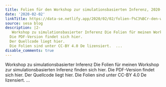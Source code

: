```yaml
---
title: Folien für den Workshop zur simulationsbasierten Inferenz, 2020-02-05
date: '2020-02-02'
linkTitle: https://data-se.netlify.app/2020/02/02/folien-f%C3%BCr-den-workshop-zur-simulationsbasierten-inferenz-2020-02-05/
source: sesa blog
description: |2-
   Workshop zu simulationsbasierter Inferenz Die Folien für meinen Workshop zur simulationsbasierten Inferenz finden sich hier.
  Die PDF-Version findet sich hier.
  Der Quellcode liegt hier.
  Die Folien sind unter CC-BY 4.0 De lizensiert.  ...
disable_comments: true
---
```

 Workshop zu simulationsbasierter Inferenz Die Folien für meinen Workshop zur simulationsbasierten Inferenz finden sich hier.
Die PDF-Version findet sich hier.
Der Quellcode liegt hier.
Die Folien sind unter CC-BY 4.0 De lizensiert.  ...